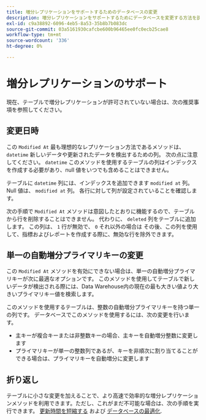 ```yaml
---
title: 増分レプリケーションをサポートするためのデータベースの変更
description: 増分レプリケーションをサポートするためにデータベースを変更する方法を説明します。
exl-id: c9a38892-6096-4eb5-8a53-35b8b7b083dc
source-git-commit: 03a5161930cafcbe600b96465ee0fc0ecb25cae8
workflow-type: tm+mt
source-wordcount: '336'
ht-degree: 0%

---
```


# 増分レプリケーションのサポート

現在、テーブルで増分レプリケーションが許可されていない場合は、次の推奨事項を参照してください。

## 変更日時

この `Modified At` 最も理想的なレプリケーション方法であるメソッドは、 `datetime` 新しいデータや更新されたデータを検出するための列。 次の点に注意してください。 `datetime` このメソッドを使用するテーブルの列はインデックスを作成する必要があり、null 値をいつでも含めることはできません。

テーブルに `datetime` 列には、インデックスを追加できます `modified at` 列。 Null 値は、 `modified at` 列。 各行に対して列が設定されていることを確認します。

次の手順で `Modified At` メソッドは意図したとおりに機能するので、テーブルから行を削除することはできません。 代わりに、 `deleted` 列をテーブルに追加します。 この列は、 `1` 行が無効で、 `0` それ以外の場合は その後、この列を使用して、指標およびレポートを作成する際に、無効な行を除外できます。

## 単一の自動増分プライマリキーの変更

この `Modified At` メソッドを有効にできない場合は、単一の自動増分プライマリキーが次に最適なオプションです。 このメソッドを使用してテーブルで新しいデータが検出される際には、Data Warehouse内の現在の最も大きい値より大きいプライマリキー値を検索します。

このメソッドを使用するテーブルは、整数の自動増分プライマリキーを持つ単一の列です。 データベースでこのメソッドを使用するには、次の変更を行います。

* 主キーが複合キーまたは非整数キーの場合、主キーを自動増分整数に変更します
* プライマリキーが単一の整数列であるが、キーを非順次に割り当てることができる場合は、プライマリキーを自動増分に変更します

## 折り返し

テーブルに小さな変更を加えることで、より高速で効率的な増分レプリケーションメソッドを利用できます。ただし、これがまだ不可能な場合は、次の手順を実行できます。 [更新時間を短縮する](../best-practices/reduce-update-cycle-time.md) および [データベースの最適化](../best-practices/opt-db-analysis.md).
